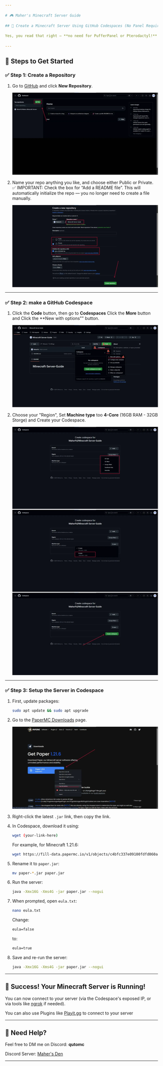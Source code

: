 ```yaml
---

# 🎮 Maher's Minecraft Server Guide

## 🚀 Create a Minecraft Server Using GitHub Codespaces (No Panel Required!)

Yes, you read that right — **no need for PufferPanel or Pterodactyl!** You can now create a fully working Minecraft server **directly from GitHub** using Codespaces.

---
```


## 📌 Steps to Get Started

### ✅ Step 1: Create a Repository

1. Go to [GitHub](https://github.com/) and click **New Repository**.
   
   ![Step One](https://github.com/MaherFd/Minecraft-Server-Guide/blob/main/Step%20One.png)
   
3. Name your repo anything you like, and choose either Public or Private.
   ✅ IMPORTANT: Check the box for “Add a README file”. This will automatically initialize the repo — you no longer need to create a file manually.
   
   ![Step Two](https://github.com/MaherFd/Minecraft-Server-Guide/blob/main/Step%20Two.png)
   
---

### ✅ Step 2: make a GitHub Codespace

1. Click the **Code** button, then go to **Codespaces** Click the **More** button and Click the **New with options"" button.

   ![Step Three](https://github.com/MaherFd/Minecraft-Server-Guide/blob/main/Step%20Three.png)

2. Choose your "Region", Set **Machine type** too **4-Core** (16GB RAM - 32GB Storge) and Create your Codespace.
   
   ![Step Four](https://github.com/MaherFd/Minecraft-Server-Guide/blob/main/Step%20Four.png)
   ![Step Five](https://github.com/MaherFd/Minecraft-Server-Guide/blob/main/Step%20Five.png)
   ![Step Six](https://github.com/MaherFd/Minecraft-Server-Guide/blob/main/Step%20Six.png)

---

### ✅ Step 3: Setup the Server in Codespace

1. First, update packages:

   ```bash
   sudo apt update && sudo apt upgrade
   ```

2. Go to the [PaperMC Downloads](https://papermc.io/downloads/paper) page.

   ![Step Seven](https://github.com/MaherFd/Minecraft-Server-Guide/blob/main/Step%20Seven.png)

3. Right-click the latest `.jar` link, then copy the link.

4. In Codespace, download it using:

   ```bash
   wget (your-link-here)
   ```

   For example, for Minecraft 1.21.6:

   ```bash
   wget https://fill-data.papermc.io/v1/objects/c4bfc337e09100fdfd060a36b66174be87370d9975ace4e28e45d873ce992c62/paper-1.21.6-47.jar
   ```

5. Rename it to `paper.jar`:

   ```bash
   mv paper-*.jar paper.jar
   ```

6. Run the server:

   ```bash
   java -Xmx16G -Xms4G -jar paper.jar --nogui
   ```

7. When prompted, open `eula.txt`:

   ```bash
   nano eula.txt
   ```

   Change:

   ```txt
   eula=false
   ```

   to:

   ```txt
   eula=true
   ```

8. Save and re-run the server:

   ```bash
   java -Xmx16G -Xms4G -jar paper.jar --nogui
   ```

---

## 🎉 Success! Your Minecraft Server is Running!

You can now connect to your server (via the Codespace's exposed IP, or via tools like [ngrok](https://ngrok.com/) if needed).

You can also use Plugins like [Playit.gg](https://playit.gg/download/plugins) to connect to your server

---

## 🤝 Need Help?

Feel free to DM me on Discord: **qutomc**

Discord Server: [Maher's Den](https://discord.gg/tzn8JBenTc)

---
